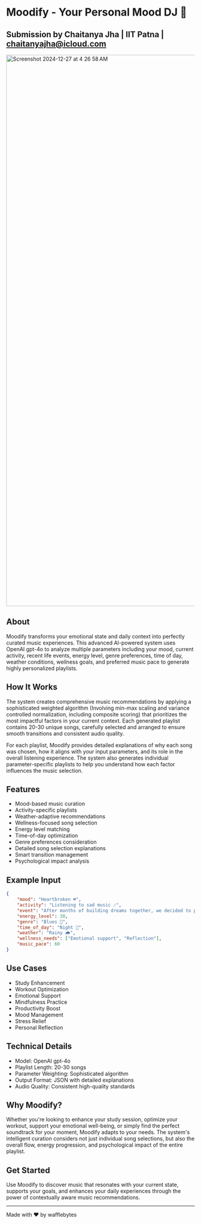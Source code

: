   # Moodify - Your Personal Mood DJ 🎵

Submission by Chaitanya Jha | IIT Patna | chaitanyajha@icloud.com
--
 <img width="1470" alt="Screenshot 2024-12-27 at 4 26 58 AM" src="https://github.com/user-attachments/assets/0ebc629b-306f-48b3-b8a1-59fef7ca1b91" />
 
  ## About
  Moodify transforms your emotional state and daily context into perfectly curated music experiences. This advanced AI-powered system uses OpenAI gpt-4o to analyze multiple parameters including your mood, current activity, recent life events, energy level, genre preferences, time of day, weather conditions, wellness goals, and preferred music pace to generate highly personalized playlists.

  ## How It Works
  The system creates comprehensive music recommendations by applying a sophisticated weighted algorithm (Involving min-max scaling and variance controlled normalization, including composite scoring) that prioritizes the most impactful factors in your current context. Each generated playlist contains 20-30 unique songs, carefully selected and arranged to ensure smooth transitions and consistent audio quality.

  For each playlist, Moodify provides detailed explanations of why each song was chosen, how it aligns with your input parameters, and its role in the overall listening experience. The system also generates individual parameter-specific playlists to help you understand how each factor influences the music selection.

  ## Features
  - Mood-based music curation
  - Activity-specific playlists
  - Weather-adaptive recommendations
  - Wellness-focused song selection
  - Energy level matching
  - Time-of-day optimization
  - Genre preferences consideration
  - Detailed song selection explanations
  - Smart transition management
  - Psychological impact analysis

  ## Example Input
  ```json
  {
      "mood": "Heartbroken 💔",
      "activity": "Listening to sad music 🎶",
      "event": "After months of building dreams together, we decided to part ways, leaving me to navigate the stormy seas of loss and longing.",
      "energy_level": 30,
      "genre": "Blues 🎸",
      "time_of_day": "Night 🌙",
      "weather": "Rainy 🌧️",
      "wellness_needs": ["Emotional support", "Reflection"],
      "music_pace": 60
  }
  ```

  ## Use Cases
  - Study Enhancement
  - Workout Optimization
  - Emotional Support
  - Mindfulness Practice
  - Productivity Boost
  - Mood Management
  - Stress Relief
  - Personal Reflection

  ## Technical Details
  - Model: OpenAI gpt-4o
  - Playlist Length: 20-30 songs
  - Parameter Weighting: Sophisticated algorithm
  - Output Format: JSON with detailed explanations
  - Audio Quality: Consistent high-quality standards

  ## Why Moodify?
  Whether you're looking to enhance your study session, optimize your workout, support your emotional well-being, or simply find the perfect soundtrack for your moment, Moodify adapts to your needs. The system's intelligent curation considers not just individual song selections, but also the overall flow, energy progression, and psychological impact of the entire playlist.

  ## Get Started
  Use Moodify to discover music that resonates with your current state, supports your goals, and enhances your daily experiences through the power of contextually aware music recommendations.

  ---

  Made with ❤️ by wafflebytes
